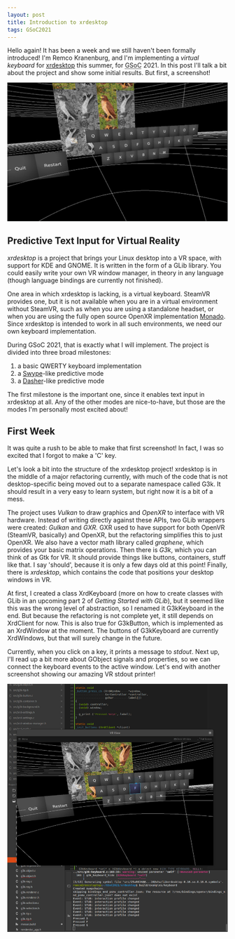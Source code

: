 ```yaml
---
layout: post
title: Introduction to xrdesktop
tags: GSoC2021
---
```

Hello again! It has been a week and we still haven't been formally introduced!
I'm Remco Kranenburg, and I'm implementing a *virtual keyboard* for
[xrdesktop](https://gitlab.freedesktop.org/xrdesktop/xrdesktop) this summer, for
<abbr title="Google Summer of Code">GSoC</abbr> 2021. In this post I'll talk a
bit about the project and show some initial results. But first, a screenshot!

![Keyboard drawing](/assets/2021/06-14-keyboard-drawing.png)

## Predictive Text Input for Virtual Reality

*xrdesktop* is a project that brings your Linux desktop into a VR space, with
support for KDE and GNOME. It is written in the form of a GLib library. You
could easily write your own VR window manager, in theory in any language (though
language bindings are currently not finished).

One area in which xrdesktop is lacking, is a virtual keyboard. SteamVR provides
one, but it is not available when you are in a virtual environment without
SteamVR, such as when you are using a standalone headset, or when you are using
the fully open source OpenXR implementation
[Monado](https://monado.freedesktop.org/). Since xrdesktop is intended to work
in all such environments, we need our own keyboard implementation. 

During GSoC 2021, that is exactly what I will implement. The project is divided
into three broad milestones:

  1. a basic QWERTY keyboard implementation
  1. a [Swype](https://en.wikipedia.org/wiki/Swype)-like predictive mode
  1. a [Dasher](https://en.wikipedia.org/wiki/Dasher_(software))-like predictive
     mode

The first milestone is the important one, since it enables text input in
xrdesktop at all. Any of the other modes are nice-to-have, but those are the
modes I'm personally most excited about!

## First Week

It was quite a rush to be able to make that first screenshot! In fact, I was so
excited that I forgot to make a 'C' key.

Let's look a bit into the structure of the xrdesktop project! xrdesktop is in
the middle of a major refactoring currently, with much of the code that is not
desktop-specific being moved out to a separate namespace called G3k. It should
result in a very easy to learn system, but right now it is a bit of a mess.

The project uses *Vulkan* to draw graphics and *OpenXR* to interface with VR
hardware. Instead of writing directly against these APIs, two GLib wrappers were
created: *Gulkan* and *GXR.* GXR used to have support for both OpenVR (SteamVR,
basically) and OpenXR, but the refactoring simplifies this to just OpenXR. We
also have a vector math library called *graphene*, which provides your basic
matrix operations. Then there is *G3k*, which you can think of as Gtk for VR. It
should provide things like buttons, containers, stuff like that. I say 'should',
because it is only a few days old at this point! Finally, there is *xrdesktop*,
which contains the code that positions your desktop windows in VR.

At first, I created a class XrdKeyboard (more on how to create classes with GLib
in an upcoming part 2 of *Getting Started with GLib*), but it seemed like this
was the wrong level of abstraction, so I renamed it G3kKeyboard in the end. But
because the refactoring is not complete yet, it still depends on XrdClient for
now. This is also true for G3kButton, which is implemented as an XrdWindow at
the moment. The buttons of G3kKeyboard are currently XrdWindows, but that will
surely change in the future.

Currently, when you click on a key, it prints a message to *stdout*. Next up,
I'll read up a bit more about GObject signals and properties, so we can connect
the keyboard events to the active window. Let's end with another screenshot
showing our amazing VR stdout printer!

![Keyboard with callback](/assets/2021/06-14-keyboard-with-callbacks.png)
